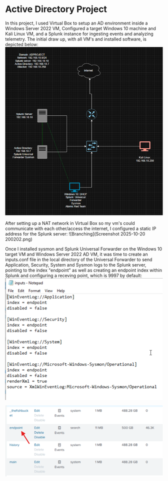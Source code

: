 # Active Directory Project

In this project, I used Virtual Box to setup an AD environment inside a Windows Server 2022 VM, Configured a target Windows 10 machine and Kali Linux VM, and a Splunk instance for ingesting events and analyzing telemetry. The initial draw up, with all VM's and installed software, is depicted below:
![Branching](ADProjectDiagram.png)

After setting up a NAT network in Virtual Box so my vm's could communicate with each other/access the internet, I configured a static IP address for the Splunk server:
![Branching](Screenshot 2025-10-20 200202.png)

Once I installed sysmon and Splunk Universal Forwarder on the Windows 10 target VM and Windows Server 2022 AD VM, it was time to create an inputs.conf file in the local directory of the Universal Forwarder to send Application, Security, System and Sysmon logs to the Splunk server, pointing to the index "endpoint" as well as creating an endpoint index within Splunk and configuring a receving point, which is 9997 by default: 
![Branching](input.conf_screenshot.png)

![Branching](Splunkscreenshot.png)

